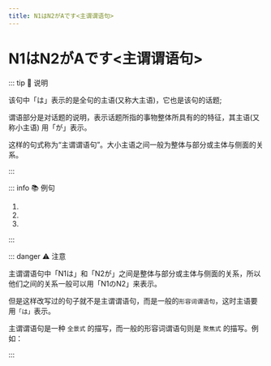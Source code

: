 ```yaml
---
title: N1はN2がAです<主谓谓语句>
---
```

            
# N1はN2がAです<主谓谓语句>

::: tip :bookmark: 说明

该句中「は」表示的是全句的主语(又称大主语)，它也是该句的话题;

谓语部分是对话题的说明，表示话题所指的事物整体所具有的的特征，其主语(又称小主语) 用「が」表示。

这样的句式称为“主谓谓语句”。大小主语之间一般为整体与部分或主体与侧面的关系。

:::

::: info :books: 例句

1. <grammer-content id='1-4-10-0' sentence="[日本語/にほんご]**は**アクセント**が**[難/むずか]しい**です**。" trans="日语的重音很难。" />
2. <grammer-content id='1-4-10-1' sentence="[私/わたし]**は**[英語/えいご]**が**[下手/へた]**です**。" trans='我不太擅长英语。' />
3. <grammer-content id='1-4-10-2' sentence="この[会/かい]**は**[会費/かいひ]**が**[高/たか]い**です**。" trans='这个协会的会费比较高。' />

:::

::: danger :warning: 注意

主谓谓语句中「N1は」和「N2が」之间是整体与部分或主体与侧面的关系，所以他们之间的关系一般可以用「N1のN2」来表示。

但是这样改写过的句子就不是主谓谓语句，而是一般的`形容词谓语句`，这时主语要用`「は」`表示。

主谓谓语句是一种 `全景式` 的描写，而一般的形容词谓语句则是 `聚焦式` 的描写。例如：

<div class='bunpou-block'>

  <grammer-content id='1-4-10-3' sentence="[日本語/にほんご]**の**アクセント**は**[難/むずか]しい**です**。" trans='日语的重音很难。' />

  <grammer-content id='1-4-10-4' sentence="[私/わたし]**の**[英語/えいご]**は**[下手/へた]**です**。" trans='我不太擅长英语。' />

  <grammer-content id='1-4-10-5' sentence="この[会/かい]**の**[会費/かいひ]**は**[高/たか]い**です**。" trans='这个协会的会费比较高。' />

</div>

:::
